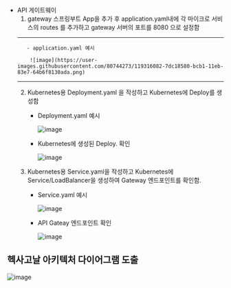   - API 게이트웨이
      1. gateway 스프링부트 App을 추가 후 application.yaml내에 각 마이크로 서비스의 routes 를 추가하고 gateway 서버의 포트를 8080 으로 설정함
       ---
           - application.yaml 예시 
          
            ![image](https://user-images.githubusercontent.com/80744273/119316082-7dc18580-bcb1-11eb-83e7-64b6f8130ada.png)
       ---  
      2. Kubernetes용 Deployment.yaml 을 작성하고 Kubernetes에 Deploy를 생성함
          - Deployment.yaml 예시
          
            ![image](https://user-images.githubusercontent.com/80744273/119316250-b7928c00-bcb1-11eb-8caa-960c7326603e.png)
            
          - Kubernetes에 생성된 Deploy. 확인
          
            ![image](https://user-images.githubusercontent.com/80744273/119315603-f8d66c00-bcb0-11eb-84e2-615134c6f360.png)

      3. Kubernetes용 Service.yaml을 작성하고 Kubernetes에 Service/LoadBalancer을 생성하여 Gateway 엔드포인트를 확인함. 
          - Service.yaml 예시
          
            ![image](https://user-images.githubusercontent.com/80744273/119316167-97fb6380-bcb1-11eb-8adb-86f945a0f344.png)
            
          - API Gateay 엔드포인트 확인
          
            ![image](https://user-images.githubusercontent.com/80744273/119318358-2a046b80-bcb4-11eb-9d46-ef2d498c2cff.png)


## 헥사고날 아키텍처 다이어그램 도출
![image](https://user-images.githubusercontent.com/80744273/119319091-fc6bf200-bcb4-11eb-9dac-0995c84a82e0.png)



